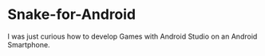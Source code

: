 # Snake-for-Android
I was just curious how to develop Games with Android Studio on an Android Smartphone.
